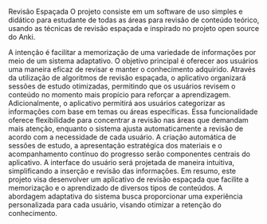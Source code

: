Revisão Espaçada
O projeto consiste em um software de uso simples e didático para estudante de todas as áreas para revisão de conteúdo teórico, usando as técnicas de revisão espaçada e inspirado no projeto open source do Anki.

A intenção é facilitar a memorização de uma variedade de informações por meio de um sistema adaptativo. O objetivo principal é oferecer aos usuários uma maneira eficaz de revisar e manter o conhecimento adquirido. Através da utilização de algoritmos de revisão espaçada, o aplicativo organizará sessões de estudo otimizadas, permitindo que os usuários revisem o conteúdo no momento mais propício para reforçar a aprendizagem. Adicionalmente, o aplicativo permitirá aos usuários categorizar as informações com base em temas ou áreas específicas. Essa funcionalidade oferece flexibilidade para concentrar a revisão nas áreas que demandam mais atenção, enquanto o sistema ajusta automaticamente a revisão de acordo com a necessidade de cada usuário. A criação automática de sessões de estudo, a apresentação estratégica dos materiais e o acompanhamento contínuo do progresso serão componentes centrais do aplicativo. A interface do usuário será projetada de maneira intuitiva, simplificando a inserção e revisão das informações. Em resumo, este projeto visa desenvolver um aplicativo de revisão espaçada que facilite a memorização e o aprendizado de diversos tipos de conteúdos. A abordagem adaptativa do sistema busca proporcionar uma experiência personalizada para cada usuário, visando otimizar a retenção do conhecimento.
